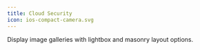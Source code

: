 ```yaml
---
title: Cloud Security
icon: ios-compact-camera.svg
---
```


Display image galleries with lightbox and masonry layout options.